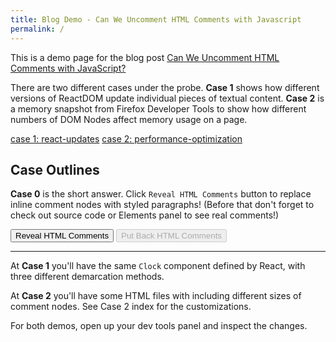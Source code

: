 ```yaml
---
title: Blog Demo - Can We Uncomment HTML Comments with Javascript
permalink: /
---
```


<!-- [1] @todo rename "Javascript" with "JavaScript" at the header -->

This is a demo page for the blog post [Can We Uncomment HTML Comments with JavaScript?](https://xkema.github.io/2020/can-we-uncomment-html-comments-with-javascript "Can We Uncomment HTML Comments with JavaScript?")

<!-- [2] @todo Check this blog page link after deployment -->

There are two different cases under the probe. **Case 1** shows how different versions of ReactDOM update individual pieces of textual content. **Case 2** is a memory snapshot from Firefox Developer Tools to show how different numbers of DOM Nodes affect memory usage on a page.

<!-- [3] inline navigation for home page -->
<nav>
  <a href="./react-updates/">case 1: react-updates</a>
  <a href="./performance-optimization/">case 2: performance-optimization</a>
</nav>

<!-- [4] Case 0 is this page, "Reveal HTML Comments" button will make comments visible -->

<div>
  <!-- Hi! I'm an HTML comment. -->
</div>

## Case Outlines

**Case 0** is the short answer. Click `Reveal HTML Comments` button to replace inline comment nodes with styled paragraphs! (Before that don't forget to check out source code or Elements panel to see real comments!)

<div> 
  <button id="reveal-comments" title="Reveal HTML Comments">Reveal HTML Comments</button>
  <button id="put-back-comments" title="Put Back HTML Comments" disabled>Put Back HTML Comments</button>
</div> 

- - -

At **Case 1** you'll have the same `Clock` component defined by React, with three different demarcation methods.

At **Case 2** you'll have some HTML files with including different sizes of comment nodes. See Case 2 index for the customizations.

For both demos, open up your dev tools panel and inspect the changes.

<!-- [5] Add open devtools note to sub pages also -->